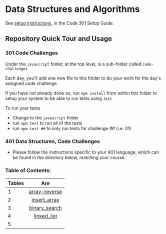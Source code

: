 # Data Structures and Algorithms

See [setup instructions](https://codefellows.github.io/setup-guide/code-301/3-code-challenges), in the Code 301 Setup Guide.

## Repository Quick Tour and Usage

### 301 Code Challenges

Under the `javascript` folder, at the top level, is a sub-folder called `code-challenges`

Each day, you'll add one new file to this folder to do your work for the day's assigned code challenge

If you have not already done so, run `npm install` from within this folder to setup your system to be able to run tests using `Jest`

To run your tests

- Change to the `javascript` folder
- run `npm test` to run all of the tests
- run `npm test ##` to only run tests for challenge ## (i.e. 01)

### 401 Data Structures, Code Challenges

- Please follow the instructions specific to your 401 language, which can be found in the directory below, matching your course.


### Table of Contents:


| Tables   |      Are      |  
|----------|:-------------:|
|1 |  [array-reverse](python/challenges/array-reverse/README.md) | 
|2 |  [insert_array](python/challenges/insert_array/README.md)      |
| 3 |  [binary_search](python/challenges/array_binary_search/README.md)|
| 4 |  [linked_list](python/challenges/linked_list/README.MD)|
| 5 |  |
    

